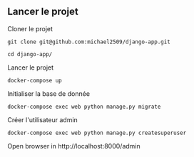 ## Lancer le projet  

Cloner le projet
```console
git clone git@github.com:michael2509/django-app.git
```

```console
cd django-app/
```

Lancer le projet
```console
docker-compose up
```

Initialiser la base de donnée
```console
docker-compose exec web python manage.py migrate
```

Créer l'utilisateur admin
```console
docker-compose exec web python manage.py createsuperuser
```

Open browser in http://localhost:8000/admin